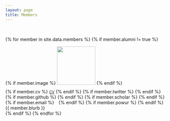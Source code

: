 ```yaml
---
layout: page
title: Members
---
```


<br>

{% for member in site.data.members %}
{% if member.alumni != true %}
<div class="grid">
  <div class="member-left">
		{% if member.image %}
			<img class="theme" src="{{ site.baseurl }}/{{ member.image }}" width="120">
		{% endif %}
    <p style="margin-bottom:0px; margin-top:10px;">
      {% if member.cv %}
        <small><a href="{{ site.baseurl }}/{{ member.cv }}">CV</a></small>
      {% endif %}		
      {% if member.twitter %}
        <a href="https://twitter.com/{{ member.twitter }}" target="_blank"><i class="fa fa-twitter" aria-hidden="true"></i></a>		
      {% endif %}
      {% if member.github %}
        <a href="https://github.com/{{ member.github }}" target="_blank"><i class="fa fa-github" aria-hidden="true"></i></a>
      {% endif %}		
      {% if member.scholar %}
        <a href="https://scholar.google.com/citations?user={{ member.scholar }}" target="_blank"><i class="fa fa-book" aria-hidden="true"></i></a>
      {% endif %}				   	
      {% if member.email %}
        <a href="mailto:{{ member.email }}"><i class="fa fa-envelope" aria-hidden="true" style="padding: 5px;"></i></a>
      {% endif %}				   	
      {% if member.powur %}
        <a href="https://sites.google.com/view/ucr-powur/" target="_blank"><i class="fa fa-bolt" aria-hidden="true"></i></a>
      {% endif %}
    </p>
	</div>
  <div class="member-right">
    {{ member.blurb }}
  </div>
  <p style="margin-bottom:0px; margin-top:0px;"></p>
</div>
{% endif %}
{% endfor %}
